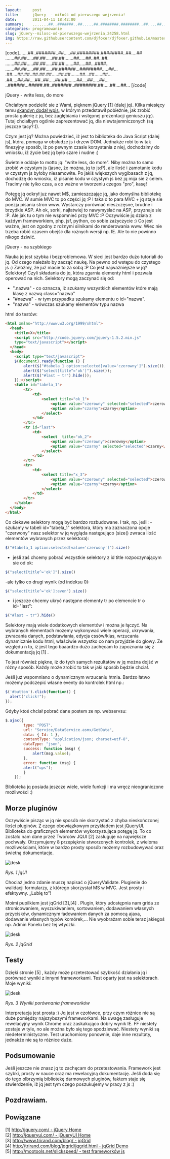 ```yaml
---
layout:     post
title:      jQuery  - miłość od pierwszego wejrzenia!
date:       2011-04-11 18:42:00
summary:    .......##..#######..##.....##.########.########..##....##.......##.##.....##.##.....##.##.......##.....##..##..##........##.##.....##.##.....##.##.......##.....##...####.........##.##.....##.##.....##.######...########.....##....##....##.##..##.##.##.....##.##.......##...##......##....##....##.##....##..##.....##.##.......##....##.....##.....######...#####.##..#######..########.##........
categories: programowanie
slug: jQuery--milosc-od-pierwszego-wejrzenia,24258.html
img: https://raw.githubusercontent.com/djfoxer/djfoxer.github.io/master/_img/2011-4-11-_202_/g_-_-x-_-_-_x20110410231307_1.png
---
```





[code].......##..#######..##.....##.########.########..##....##
.......##.##.....##.##.....##.##.......##.....##..##..##.
.......##.##.....##.##.....##.##.......##.....##...####..
.......##.##.....##.##.....##.######...########.....##...
.##....##.##..##.##.##.....##.##.......##...##......##...
.##....##.##....##..##.....##.##.......##....##.....##...
..######...#####.##..#######..########.##.....##....##...
[/code]


jQuery - write less, do more

Chciałbym podzielić sie z Wami, pięknem jQuery [1] (dalej jq). Kilka miesięcy temu [skandyn dodał wpis](http://www.dobreprogramy.pl/skandyn/Framework-jQuery,20575.html),  w którym przedstawił pobieżnie, jak zrobić prosta galerię z jq, bez zagłębiania i wstępnej prezentacji geniuszu jq:). Tutaj chciałbym ogólnie zaprezentować jq, dla niewtajemniczonych (są jeszcze tacy?:)).

Czym jest jq? Można powiedzieć, iż jest to biblioteka do Java Script (dalej js), która, pomaga w obsłudze js i drzew DOM. Jednakże robi to w tak finezyjny sposób, iż po pewnym czasie korzystania z niej, dochodzimy  do wniosku, iż życie bez jq było szare i nudne :)

Świetnie oddaje to motto jq: "write less, do more". Niby można to samo zrobić w czystym js (jasne, że można, jq to js:P), ale ilość i zamotanie kodu w czystym js byłoby niesamowite. Po jakiś większych wygibasach z jq, dochodzę do wniosku, iż pisanie kodu w czystym js bez jq mija sie z celem. Tracimy nie tylko czas, a co ważne w tworzeniu czegos "pro", kasę! 

Potęgę jq odkrył juz nawet M$, zamieszczając jq, jako domyślna bibliotekę do MVC. W sumie MVC to po części jq :P I taka o to para MVC + jq staje sie poezja pisania stron www. Wystarczy porównać nieszczęsne, brudne i brzydkie ASP. Ah ok, sorki, najłatwiej to nawymyślać na ASP, przyznaje sie :P. Ale jak tu o tym nie wspomnieć przy MVC :P
Oczywiście jq działa z każdym frameworkiem, php, jsf, python, co sobie zażyczycie :) Co jest ważne, jest on zgodny z rożnymi silnikami do renderowania www. Wiec nie trzeba robić czasem obejść dla rożnych wersji np. IE. Ale to nie powinno nikogo dziwić. 

jQuery  - na szybkiego

Nauka jq jest szybka i bezproblemowa. W sieci jest bardzo dużo tutoriali do jq. Od czego należało by zacząć naukę. Na pewno od wstępu do czystego js :) Załóżmy, że już macie to za sobą :P Co jest najważniejsze w jq? Selektory! Czyli składania do jq, która zgarnia elementy html i pozwala operować na nich. Selektory mogą zaczynać się od:
 - ".nazwa" - co oznacza, iż szukamy wszystkich elementów które mają klasę z nazwą class="nazwa" 
- "#nazwa" - w tym przypadku szukamy elementu o id="nazwa".
- "nazwa" - wówczas szukamy elementów typu nazwa

html do testów:



```html
<html xmlns="http://www.w3.org/1999/xhtml">
  <head>
    <title>X</title>
    <script src="http://code.jquery.com/jquery-1.5.2.min.js"
    type="text/javascript"></script>
  </head>
  <body>
    <script type="text/javascript">
	$(document).ready(function () {
		alert($("#tabela_1 option:selected[value='czerowny']").size());
		alert($("select[title^='ok']").size());
		alert($("#last ~ tr").hide());
	});</script>
    <table id="tabela_1">
		<tr>
			<td>
				<select title="ok_1">
					<option value="czerowny" selected="selected">czerowny</option>
					<option value="czarny">czarny</option>
				</select>
			</td>
		</tr>
		<tr id="last">
			<td>
				<select  title="ok_2">
					<option value="czerowny">czerowny</option>
					<option value="czarny" selected="selected">czarny</option>
				</select>
			</td>
		</tr>
		<tr>
			<td>
				<select title="x_3">
					<option value="czerowny" selected="selected">czerowny</option>
					<option value="czarny">czarny</option>
				</select>
			</td>
		</tr>
    </table>
  </body>
</html>
```



Co ciekawe selektory mogą być bardzo rozbudowane. 
I tak, np. jeśli:
-szukamy w tabeli id="tabela_1" selektora, który ma zaznaczona opcje "czerwony" nasz selektor w jq wygląda następująco (size() zwraca ilość elementów wybranych przez selektora):


```javascript
$("#tabela_1 option:selected[value='czerwony']").size()
```


- jeśli zaś chcemy pobrać wszystkie selektory z id title rozpoczynającym sie od ok:


```javascript
$("select[title^='ok']").size()
```


-ale tylko co drugi wynik (od indeksu 0):


```javascript
$("select[title^='ok']:even").size()
```


- i jeszcze chcemy ukryć następne elementy tr po elemencie tr o id="last":


```javascript
$("#last ~ tr").hide()
```




Selektory mają wiele dodatkowych elementów i można je łączyć. Na wybranych elementach możemy wykonywać wiele operacji, ukrywania, zwracania danych, podstawiania, edycja cssów/klas, wrzucania dynamicznie kodu html, właściwie wszystko co nam przyjdzie do głowy. Ze względu n to, iż jest tego baaardzo dużo zachęcam to zapoznania się z dokumentacją jq [1] .

To jest również piękne, iż do tych samych rezultatów w jq można dojść w różny sposób. Każdy może zrobić to tak w jaki sposób będzie chciał. 

Jeśli już wspomniano o dynamicznym wrzucaniu htmla. Bardzo łatwo możemy podczepić własne eventy do kontrolek html np.:




```javascript
$('#button').click(function() {
  alert("click!");
});
```



Gdyby ktoś chciał pobrać dane postem ze np. webservsu: 


```javascript
$.ajax({
        type: "POST",
        url: "Service/DataService.asmx/GetData",
        data: { Id: 1 },
        contentType: "application/json; charset=utf-8",
        dataType: "json",
        success: function (msg) {
            alert(msg.value);
        },
        error: function (msg) {
		alert("ups");
        }
    });
```



Biblioteka jq posiada jeszcze wiele, wiele funkcji i ma wręcz nieograniczone możliwości :)




## Morze pluginów



Oczywiście pisząc w jq nie sposób nie skorzystać z chyba nieskończonej ilości pluginów. Z czego obowiązkowym przykładem jest jQueryUI. Biblioteka do graficznych elementów wykorzystująca potęgę jq. To co zostało nam dane przez Twórców JQUI [2]  zasługuje na największe pochwały. Otrzymujemy 8 przepięknie stworzonych kontrolek, z  wieloma możliwościami, które w bardzo prosty sposób możemy rozbudowywać oraz świetną dokumentacje. 



![desk](https://raw.githubusercontent.com/djfoxer/djfoxer.github.io/master/_img/2011-4-11-_202_/g_-_-x-_-_-_x20110410231307_1.png)

 
 *Rys. 1 jqUI*   

Chociaż jedno zdanie muszę napisać o jQueryValidate. Plugienie do walidacji formularzy, z którego skorzystał MS w MVC. Jest prosty i efektywny. „Lubię to”!

Moimi pupilkiem jest jqGrid [3],[4]  . Plugin, który udostępnia nam grida ze stronicowaniem, wyszukiwaniem, sortowaniem, dodawaniem własnych przycisków, dynamicznym ładowaniem danych za pomocą ajaxa, dodawanie własnych typów komórek,... Nie wyobrażam sobie teraz jakiegoś np. Admin Panelu bez tej wtyczki.



![desk](https://raw.githubusercontent.com/djfoxer/djfoxer.github.io/master/_img/2011-4-11-_202_/g_-_-x-_-_-_x20110410231307_2.png)


 *Rys. 2 jqGrid*   




## Testy



Dzięki stronie [5]  , każdy może przetestować szybkość działania jq i porównać wyniki z innymi frameworkami. Test oparty jest na selektorach. Moje wyniki:



![desk](https://raw.githubusercontent.com/djfoxer/djfoxer.github.io/master/_img/2011-4-11-_202_/g_-_-x-_-_-_x20110411173518_3.png)


 *Rys. 3 Wyniki porównania frameworków*  

Interpretacja jest prosta :) Jq jest w czołówce, przy czym różnice nie są duże pomiędzy najszybszymi frameworkami. Na uwagę zasługuje rewelacyjny wynik Chrome oraz zaskakująco dobry wynik IE. FF niestety zostaje w tyle, no ale można było się tego spodziewać. Niestety wyniki są niedeterministyczne.  Test uruchomiony ponownie, daje inne rezultaty, jednakże nie są to różnice duże. 




## Podsumowanie



Jeśli jeszcze nie znasz jq to zachęcam do przetestowania. Framework jest szybki, prosty w nauce oraz ma rewelacyjną dokumentację. Jeśli doda się do tego olbrzymią bibliotekę darmowych pluginów, faktem staje się stwierdzenie, iż jq jest tym czego poszukujemy w pracy z js :)




## Pozdrawiam.










## Powiązane



[1] [http://jquery.com/ - jQuery Home](http://jquery.com/)  
[2] [http://jqueryui.com/ - jQueryUI Home](http://jqueryui.com/)  
[3] [http://www.trirand.com/blog/ - jqGrid](http://www.trirand.com/blog/)  
[4] [http://trirand.com/blog/jqgrid/jqgrid.html - jqGrid Demo](http://trirand.com/blog/jqgrid/jqgrid.html)  
[5] [http://mootools.net/slickspeed/ - test frameworków js](http://mootools.net/slickspeed/)  
